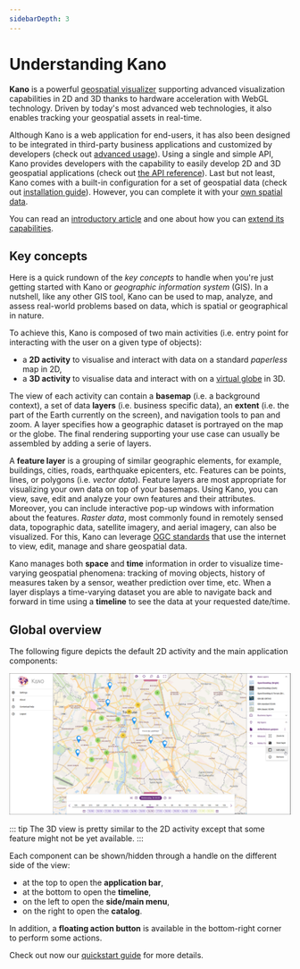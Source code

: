 ```yaml
---
sidebarDepth: 3
---
```


# Understanding Kano

**Kano** is a powerful [geospatial visualizer](https://en.wikipedia.org/wiki/Geovisualization) supporting advanced visualization capabilities in 2D and 3D thanks to hardware acceleration with WebGL technology. Driven by today's most advanced web technologies, it also enables tracking your geospatial assets in real-time.

Although Kano is a web application for end-users, it has also been designed to be integrated in third-party business applications and customized by developers (check out [advanced usage](./advanced-usage.md)). Using a single and simple API, Kano provides developers with the capability to easily develop 2D and 3D geospatial applications (check out [the API reference](../reference/api.md)). Last but not least, Kano comes with a built-in configuration for a set of geospatial data (check out [installation guide](./installing-kano.md)). However, you can complete it with your [own spatial data](./customizing-kano.md).

You can read an [introductory article](https://medium.com/@claustres/kano-geospatial-visualizer-v2-is-out-4009f0fc94ea) and one about how you can [extend its capabilities](https://medium.com/@claustres/extending-kano-capabilities-ba83ce43f0df).

## Key concepts

Here is a quick rundown of the *key concepts* to handle when you're just getting started with Kano or *geographic information system* (GIS). In a nutshell, like any other GIS tool, Kano can be used to map, analyze, and assess real-world problems based on data, which is spatial or geographical in nature.

To achieve this, Kano is composed of two main activities (i.e. entry point for interacting with the user on a given type of objects):
* a **2D activity** to visualise and interact with data on a standard *paperless* map in 2D,
* a **3D activity** to visualise data and interact with on a [virtual globe](https://en.wikipedia.org/wiki/Virtual_globe) in 3D.

The view of each activity can contain a **basemap** (i.e. a background context), a set of data **layers** (i.e. business specific data), an **extent** (i.e. the part of the Earth currently on the screen), and navigation tools to pan and zoom. A layer specifies how a geographic dataset is portrayed on the map or the globe. The final rendering supporting your use case can usually be assembled by adding a serie of layers.

A **feature layer** is a grouping of similar geographic elements, for example, buildings, cities, roads, earthquake epicenters, etc. Features can be points, lines, or polygons (i.e. *vector data*). Feature layers are most appropriate for visualizing your own data on top of your basemaps. Using Kano, you can view, save, edit and analyze your own features and their attributes. Moreover, you can include interactive pop-up windows with information about the features. *Raster data*, most commonly found in remotely sensed data, topographic data, satellite imagery, and aerial imagery, can also be visualized. For this, Kano can leverage [OGC standards](./customizing-kano.md#using-ogc-standards) that use the internet to view, edit, manage and share geospatial data.

Kano manages both **space** and **time** information in order to visualize time-varying geospatial phenomena: tracking of moving objects, history of measures taken by a sensor, weather prediction over time, etc. When a layer displays a time-varying dataset you are able to navigate back and forward in time using a **timeline** to see the data at your requested date/time.

## Global overview

The following figure depicts the default 2D activity and the main application components:

![Components](./../.vitepress/public/images/kano-components.png)

::: tip
The 3D view is pretty similar to the 2D activity except that some feature might not be yet available.
:::

Each component can be shown/hidden through a handle on the different side of the view:
* at the top to open the **application bar**,
* at the bottom to open the **timeline**,
* on the left to open the **side/main menu**,
* on the right to open the **catalog**.

In addition, a **floating action button** <i class="las la-ellipsis-v la-2x"></i> is available in the bottom-right corner to perform some actions.

Check out now our [quickstart guide](./getting-started.md) for more details.
